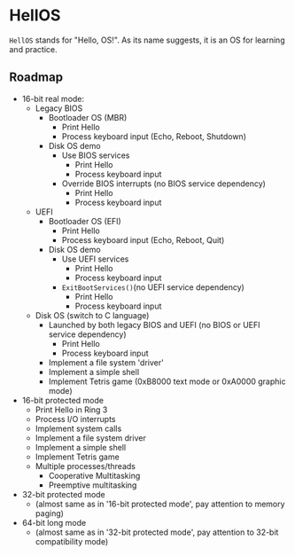 # HellOS

`HellOS` stands for "Hello, OS!". As its name suggests, it is an OS for learning and practice.

## Roadmap

* 16-bit real mode:
    * Legacy BIOS
        * Bootloader OS (MBR)
            * Print Hello 
            * Process keyboard input (Echo, Reboot, Shutdown)
        * Disk OS demo
            * Use BIOS services
                * Print Hello
                * Process keyboard input
            * Override BIOS interrupts (no BIOS service dependency)
                * Print Hello
                * Process keyboard input
    * UEFI
        * Bootloader OS (EFI)
            * Print Hello
            * Process keyboard input (Echo, Reboot, Quit)
        * Disk OS demo
            * Use UEFI services
                * Print Hello
                * Process keyboard input
            * `ExitBootServices()`(no UEFI service dependency)
                * Print Hello
                * Process keyboard input
    * Disk OS (switch to C language)
        * Launched by both legacy BIOS and UEFI (no BIOS or UEFI service dependency)
            * Print Hello
            * Process keyboard input
        * Implement a file system 'driver'
        * Implement a simple shell
        * Implement Tetris game (0xB8000 text mode or 0xA0000 graphic mode)
* 16-bit protected mode
    * Print Hello in Ring 3
    * Process I/O interrupts
    * Implement system calls
    * Implement a file system driver
    * Implement a simple shell
    * Implement Tetris game
    * Multiple processes/threads
        * Cooperative Multitasking
        * Preemptive multitasking
* 32-bit protected mode
    * (almost same as in '16-bit protected mode', pay attention to memory paging)
* 64-bit long mode
    * (almost same as in '32-bit protected mode', pay attention to 32-bit compatibility mode)
